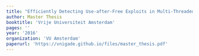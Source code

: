 ```yaml
---
title: "Efficiently Detecting Use-after-Free Exploits in Multi-Threaded Applications"
author: Master Thesis
booktitle: 'Vrije Universiteit Amsterdam'
pages: ''
year: '2016'
organization: 'VU Amsterdam'
paperurl: 'https://vnigade.github.io/files/master_thesis.pdf'
---
```

